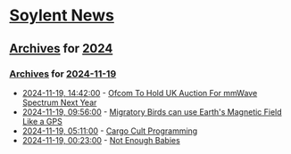 # [Soylent News](../../../README.md)

## [Archives](../../index.md) for [2024](../index.md)

### [Archives](../../index.md) for [2024-11-19](index.md)

* [2024-11-19, 14:42:00](https://soylentnews.org/article.pl?sid=24/11/18/1445209&from=rss) - [Ofcom To Hold UK Auction For mmWave Spectrum Next Year ](https://soylentnews.org/article.pl?sid=24/11/18/1445209&from=rss)
* [2024-11-19, 09:56:00](https://soylentnews.org/article.pl?sid=24/11/18/0423202&from=rss) - [Migratory Birds can use Earth's Magnetic Field Like a GPS](https://soylentnews.org/article.pl?sid=24/11/18/0423202&from=rss)
* [2024-11-19, 05:11:00](https://soylentnews.org/article.pl?sid=24/11/18/1437227&from=rss) - [Cargo Cult Programming](https://soylentnews.org/article.pl?sid=24/11/18/1437227&from=rss)
* [2024-11-19, 00:23:00](https://soylentnews.org/article.pl?sid=24/11/18/0415253&from=rss) - [Not Enough Babies](https://soylentnews.org/article.pl?sid=24/11/18/0415253&from=rss)
